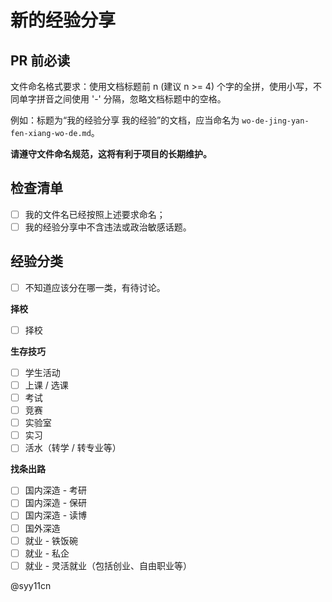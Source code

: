 # 新的经验分享

## PR 前必读

文件命名格式要求：使用文档标题前 n (建议 n >= 4) 个字的全拼，使用小写，不同单字拼音之间使用 '-' 分隔，忽略文档标题中的空格。

例如：标题为“我的经验分享  我的经验”的文档，应当命名为 `wo-de-jing-yan-fen-xiang-wo-de.md`。

**请遵守文件命名规范，这将有利于项目的长期维护。**

## 检查清单

<!-- 在创建 PR 之前，请确认勾选以下 checklist。 -->

- [ ] 我的文件名已经按照上述要求命名；
- [ ] 我的经验分享中不含违法或政治敏感话题。

## 经验分类

<!-- 请勾选你所分享的经验类别（即将对应项前方括号中的空格替换为小写字母 'x'）。 -->

<!-- 经验类别限选一个，请选择最符合你所分享经验的一项。 -->

- [ ] 不知道应该分在哪一类，有待讨论。

**择校**

- [ ] 择校

**生存技巧**

- [ ] 学生活动
- [ ] 上课 / 选课
- [ ] 考试
- [ ] 竞赛
- [ ] 实验室
- [ ] 实习
- [ ] 活水（转学 / 转专业等）

**找条出路**

- [ ] 国内深造 - 考研
- [ ] 国内深造 - 保研
- [ ] 国内深造 - 读博
- [ ] 国外深造
- [ ] 就业 - 铁饭碗
- [ ] 就业 - 私企
- [ ] 就业 - 灵活就业（包括创业、自由职业等）

@syy11cn
